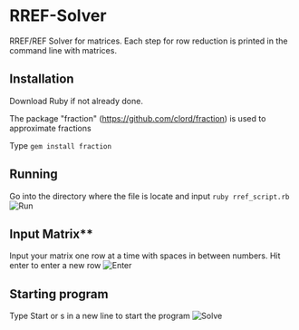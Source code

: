 # RREF-Solver
RREF/REF Solver for matrices. Each step for row reduction is printed in the command line with matrices.

## Installation
Download Ruby if not already done.

The package "fraction" (https://github.com/clord/fraction) is used to approximate fractions

Type `gem install fraction`

## Running
Go into the directory where the file is locate and input `ruby rref_script.rb`
![Run](https://i.ibb.co/y80ZGMh/Run.png)

## Input Matrix**
Input your matrix one row at a time with spaces in between numbers.
Hit enter to enter a new row
![Enter](https://i.ibb.co/JvXGgLd/Enter.png)

## Starting program
Type Start or s in a new line to start the program
![Solve](https://i.ibb.co/PggBHMg/Solve.png)
